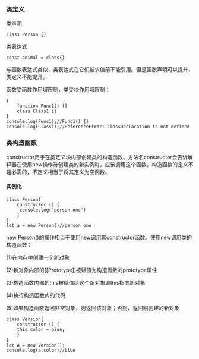 ### 类定义

类声明

`class Person {}`

类表达式

`const animal = class{}`

与函数表达式类似，类表达式在它们被求值前不能引用。但是函数声明可以提升，类定义不能提升。

函数受函数作用域限制，类受块作用域限制：

```
{
	function Func1() {}
	class Class1 {}
}
console.log(Func1);//Func1() {}
console.log(Class1);//ReferenceError: ClassDeclaration is not defined
```

### 类构造函数

constructor用于在类定义块内部创建类的构造函数。方法名constructor会告诉解释器在使用new操作符创建类的新实例时，应该调用这个函数。构造函数的定义不是必需的，不定义相当于将其定义为空函数。

#### 实例化

```
class Person{
	constructor () {
	 console.log('person one')
	}
}
let a = new Person()//person one
```

new Person()的操作相当于使用new调用其constructor函数。使用new调用类的构造函数：

(1)在内存中创建一个新对象

(2)新对象内部的[[Prototype]]被赋值为构造函数的prototype属性

(3)构造函数内部的this被赋值给这个新对象即this指向新对象

(4)执行构造函数内的代码

(5)如果构造函数返回非空对象，则返回该对象；否则，返回刚创建的新对象

```
class Version{
	constructor () {
	this.color = blue;
	}
}
let a = new Version();
console.log(a.color)//blue
```

